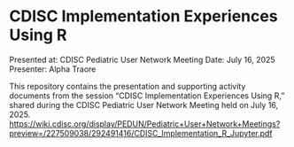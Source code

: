 # CDISC Implementation Experiences Using R
Presented at: CDISC Pediatric User Network Meeting
Date: July 16, 2025
Presenter: Alpha Traore

This repository contains the presentation and supporting activity documents from the session “CDISC Implementation Experiences Using R,” shared during the CDISC Pediatric User Network Meeting held on July 16, 2025.
https://wiki.cdisc.org/display/PEDUN/Pediatric+User+Network+Meetings?preview=/227509038/292491416/CDISC_Implementation_R_Jupyter.pdf
